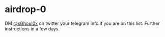 # airdrop-0
DM [@xGhoul0x](https://twitter.com/xGhoul0x) on twitter your telegram info if you are on this list. Further instructions in a few days.
